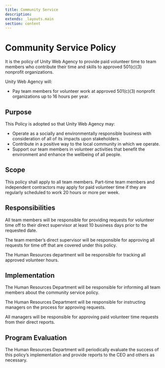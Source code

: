 ```yaml
---
title: Community Service
description:
extends: _layouts.main
section: content
---
```


# Community Service Policy

It is the policy of Unity Web Agency to provide paid volunteer time to team members who contribute their time and skills to approved 501(c)(3) nonprofit organizations.

Unity Web Agency will:

- Pay team members for volunteer work at approved 501(c)(3) nonprofit organizations up to 16 hours per year.

## Purpose

This Policy is adopted so that Unity Web Agency may:

- Operate as a socially and environmentally responsible business with consideration of all of its impacts upon stakeholders.
- Contribute in a positive way to the local community in which we operate.
- Support our team members in volunteer activities that benefit the environment and enhance the wellbeing of all people.

## Scope

This policy shall apply to all team members. Part-time team members and independent contractors may apply for paid volunteer time if they are regularly scheduled to work 20 hours or more per week.

## Responsibilities

All team members will be responsible for providing requests for volunteer time off to their direct supervisor at least 10 business days prior to the requested date.

The team member’s direct supervisor will be responsible for approving all requests for time off that are covered under this policy.

The Human Resources department will be responsible for tracking all approved volunteer hours.

## Implementation

The Human Resources Department will be responsible for informing all team members about the community service policy.

The Human Resources Department will be responsible for instructing managers on the process for approving requests.

All managers will be responsible for approving paid volunteer time requests from their direct reports.

## Program Evaluation

The Human Resources Department will periodically evaluate the success of this policy’s implementation and provide reports to the CEO and others as necessary.
